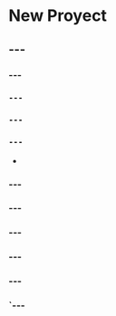 # New Proyect


## ---



### ---



### `---`


### `---`


### `---`

*

### ---


### ---

### ---


### ---


### ---


### `---

